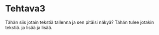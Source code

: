 # Tehtava3
Tähän siis jotain tekstiä
tallenna 
ja sen pitäisi näkyä?
Tähän tulee jotakin tekstiä.
ja lisää ja lisää.